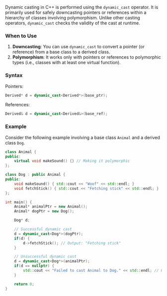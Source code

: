   
Dynamic casting in C++ is performed using the `dynamic_cast` operator. It is primarily used for safely downcasting pointers or references within a hierarchy of classes involving polymorphism. Unlike other casting operators, `dynamic_cast` checks the validity of the cast at runtime.

### When to Use

1. **Downcasting**: You can use `dynamic_cast` to convert a pointer (or reference) from a base class to a derived class.
2. **Polymorphism**: It works only with pointers or references to polymorphic types (i.e., classes with at least one virtual function).

### Syntax

Pointers:
```c++
Derived* d = dynamic_cast<Derived*>(base_ptr);
```

References:
```c++
Derived& d = dynamic_cast<Derived&>(base_ref);
```

### Example

Consider the following example involving a base class `Animal` and a derived class `Dog`.

```c++
class Animal {
public:
    virtual void makeSound() {} // Making it polymorphic
};

class Dog : public Animal {
public:
    void makeSound() { std::cout << "Woof" << std::endl; }
    void fetchStick() { std::cout << "Fetching stick" << std::endl; }
};

int main() {
    Animal* animalPtr = new Animal();
    Animal* dogPtr = new Dog();

    Dog* d;

    // Successful dynamic cast
    d = dynamic_cast<Dog*>(dogPtr);
    if(d) {
        d->fetchStick(); // Output: "Fetching stick"
    }

    // Unsuccessful dynamic cast
    d = dynamic_cast<Dog*>(animalPtr);
    if(d == nullptr) {
        std::cout << "Failed to cast Animal to Dog." << std::endl; // Output: "Failed to cast Animal to Dog."
    }

    return 0;
}
```